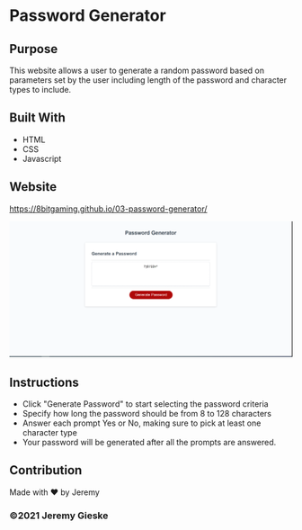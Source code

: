 # Password Generator

## Purpose
This website allows a user to generate a random password based on parameters set by the user including length of the password and character types to include.

## Built With
* HTML
* CSS
* Javascript

## Website
https://8bitgaming.github.io/03-password-generator/

![screenshot of the password generator with a password](./assets/images/screenshot.PNG?raw=true)


## Instructions
* Click "Generate Password" to start selecting the password criteria
* Specify how long the password should be from 8 to 128 characters
* Answer each prompt Yes or No, making sure to pick at least one character type
* Your password will be generated after all the prompts are answered.

## Contribution
Made with ❤️ by Jeremy

### ©️2021 Jeremy Gieske
